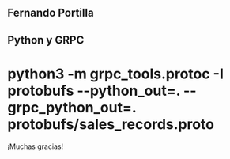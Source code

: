 ## Fernando Portilla

## Python y GRPC

# python3 -m grpc_tools.protoc -I protobufs --python_out=. --grpc_python_out=. protobufs/sales_records.proto

¡Muchas gracias!
